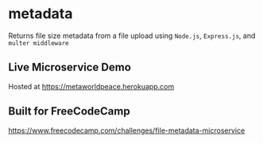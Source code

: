 # metadata
Returns file size metadata from a file upload using `Node.js`, `Express.js`, and `multer middleware`

## Live Microservice Demo
Hosted at https://metaworldpeace.herokuapp.com

## Built for FreeCodeCamp
https://www.freecodecamp.com/challenges/file-metadata-microservice
